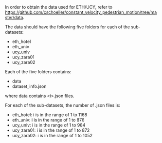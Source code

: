 In order to obtain the data used for ETH/UCY, refer to https://github.com/cschoeller/constant_velocity_pedestrian_motion/tree/master/data.

The data should have the following five folders for each of the sub-datasets:

- eth_hotel
- eth_univ
- ucy_univ
- ucy_zara01
- ucy_zara02

Each of the five folders contains:

- data
- dataset\_info.json

where data contains \<i\>.json files.

For each of the sub-datasets, the number of .json files is:

- eth_hotel: i is in the range of 1 to 1168
- eth_univ: i is in the range of 1 to 876
- ucy_univ: i is in the range of 1 to 984
- ucy_zara01: i is in the range of 1 to 872
- ucy_zara02: i is in the range of 1 to 1052
